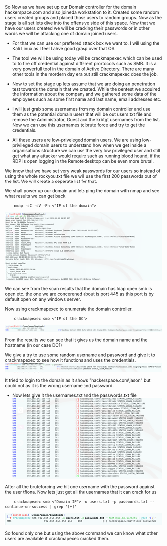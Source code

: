 So Now as we have set up our Domain controller for the domain hackerspace.com and also joineda workstation to it. Created some random users created groups and placed those users to random groups. Now as the stage is all set lets dive into the offensive side of this space. Now that we have our users created we will be cracking their passwords or in other words we will be attacking one of domain joined users.

* For that we can use our preffered attack box we want to. I will using the Kali Linux as I feel I ahve good grasp over that OS. 
* The tool we will be using today will be crackmapexec which can be used to to fire off credential against different prortocols such as SMB. It is a very powerfull tool in the domain of Active Directory. There are many other tools in the mordern day era but still crackmapexec does the job.

* Now to set the stage up lets assume that we are doing an penetration test towards the domain that we created. While the pentest we acquired the information about the company and we gathered some data of the employees such as some first name and last name, email addresses etc. 

* I will just grab some usernames from my  domain controller and use them as the potential domain users that will be out users.txt file and remove the Administrator, Guest and the krbtgt usernames from the list. Now we can use this usernames to brute force and try to get the credentials.
* All these users are low-priveleged domain users. We are using low-privileged domain users to understand how when we get inside a organisations structure we can use the very low privileged user and still get what any attacker would require such as running blood hound, if the RDP is open logging in the Remote desktop can be even more brutal.

We know that we have set very weak passwords for our users so instead of using the whole rockyou.txt file we will use the first 200 passwords out of the list. We will create a seperate list for that.


We shall power up our domain and lets ping the domain with nmap and see what results we can get back 
```shell
    nmap -sC -sV -Pn <"IP of the domain">
```

![nmapresults](./nmapresult.png)

We can see from the scan results that the domain has ldap open smb is open etc. the one we are concerened about is port 445 as this port is by default open on any windows server.

Now using crackmapexec to enumerate the domain controller.
```shell
    crackmapexec smb <"IP of the DC">
```
![alt text](./domain.png)

From the results we can see that it gives us the domain name and the hostname (in our case DC1)

We give a try to use some random username and password and give it to crackmapexec to see how it functions and uses the credentials. 
![alt text](./jason.png)

It tried to login to the domain as it shows "hackerspace.com\jason" but could not as it is the wrong username and password.

* Now lets give it the usernames.txt and the passwords.txt file
![alt text](./crack.png)

After all the bruteforcing we hit one username with the password against the user tfiona. Now lets just get all the usernames that it can crack for us 

```shell
    crackmapexec smb <"Domain IP"> -u users.txt -p passwords.txt --continue-on-success | grep '[+]'
```
![alt text](./extra.png)

So found only one but using the above command we can know what other users are available if crackmapexec cracked them.
